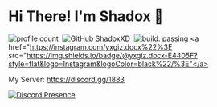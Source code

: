 # Hi There! I'm Shadox 👋
![profile count](https://komarev.com/ghpvc/?username=ShadoxXD&color=red)&nbsp;
[![GitHub ShadoxXD](https://img.shields.io/github/followers/ShadoxXD?label=follow&style=social)](https://github.com/ShadoxXD)&nbsp;
![build: passing](https://img.shields.io/badge/build-passing-success)
<a href="https://instagram.com/yxgiz.docx%22%3E <img> src="https://img.shields.io/badge/@yxgiz.docx-E4405F?style=flat&logo=Instagram&logoColor=black%22/%3E"</a> &nbsp;

My Server:  https://discord.gg/1883

[![Discord Presence](https://lanyard.cnrad.dev/api/860119403978817546?theme=dark&bg=05000f&animated=true)](https://discord.com/users/860119403978817546)
